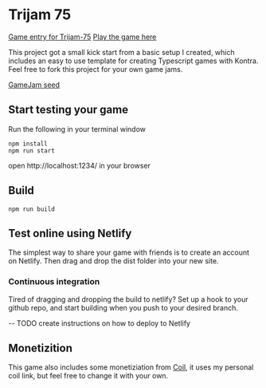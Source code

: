 # Trijam 75

[Game entry for Trijam-75](https://itch.io/jam/trijam-75)
[Play the game here](https://trijam-75.netlify.app/)

This project got a small kick start from a basic setup I created, which includes an easy to use template for creating Typescript games with Kontra. Feel free to fork this project for your own game jams.

[GameJam seed](https://github.com/johnedvard/gamejam-seed)

## Start testing your game

Run the following in your terminal window

```
npm install
npm run start
```

open http://localhost:1234/ in your browser

## Build

```
npm run build
```

## Test online using Netlify

The simplest way to share your game with friends is to create an account on Netlify.
Then drag and drop the dist folder into your new site.

### Continuous integration

Tired of dragging and dropping the build to netlify?
Set up a hook to your github repo, and start building when you push to your desired branch.

-- TODO create instructions on how to deploy to Netlify

## Monetizition

This game also includes some monetiziation from [Coil](https://coil.com/about), it uses my personal coil link,
but feel free to change it with your own.
